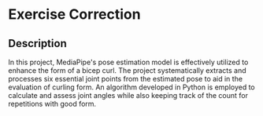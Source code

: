 <h1>Exercise Correction</h1>



<h2>Description</h2>
In this project, MediaPipe's pose estimation model is effectively utilized to enhance the form of a bicep curl. The project systematically extracts and processes six essential joint points from the estimated pose to aid in the evaluation of curling form. An algorithm developed in Python is employed to calculate and assess joint angles while also keeping track of the count for repetitions with good form.
<br />


<!--
 ```diff
- text in red
+ text in green
! text in orange
# text in gray
@@ text in purple (and bold)@@
```
--!>
